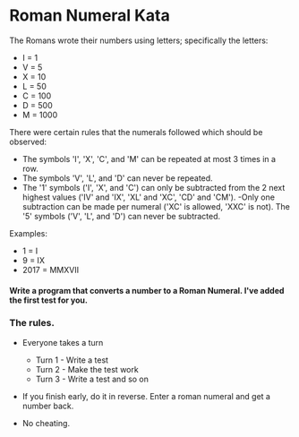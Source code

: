 # Roman Numeral Kata

The Romans wrote their numbers using letters; specifically the letters:

- I = 1
- V = 5
- X = 10
- L = 50
- C = 100
- D = 500
- M = 1000 

There were certain rules that the numerals followed which should be observed:
- The symbols 'I', 'X', 'C', and 'M' can be repeated at most 3 times in a row. 
- The symbols 'V', 'L', and 'D' can never be repeated. 
- The '1' symbols ('I', 'X', and 'C') can only be subtracted from the 2 next highest values ('IV' and 'IX', 'XL' and 'XC', 'CD' and 'CM'). 
-Only one subtraction can be made per numeral ('XC' is allowed, 'XXC' is not). The '5' symbols ('V', 'L', and 'D') can never be subtracted.

Examples:
- 1 = I
- 9 = IX
- 2017 = MMXVII

#### Write a program that converts a number to a Roman Numeral.  I've added the first test for you.

### The rules.

- Everyone takes a turn
  - Turn 1 - Write a test
  - Turn 2 - Make the test work
  - Turn 3 - Write a test
  and so on
  
 - If you finish early, do it in reverse.  Enter a roman numeral and get a number back.
  
 - No cheating.
 

